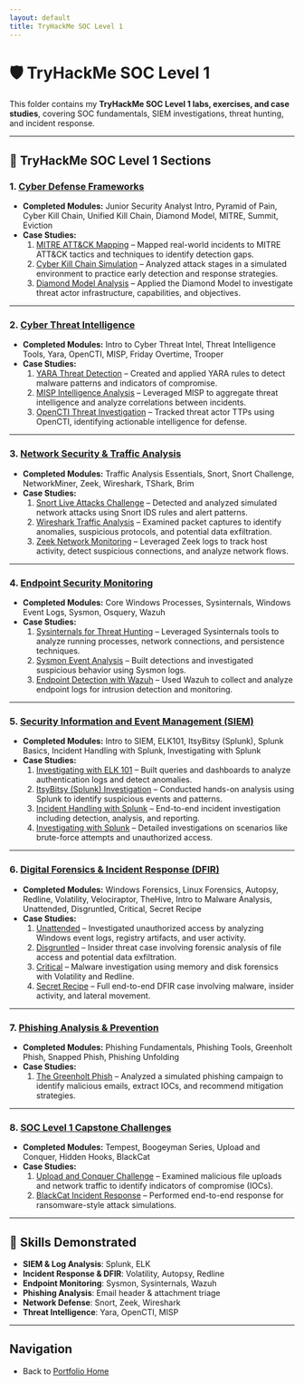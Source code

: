 ```yaml
---
layout: default
title: TryHackMe SOC Level 1
---
```


# 🛡️ TryHackMe SOC Level 1

This folder contains my **TryHackMe SOC Level 1 labs, exercises, and case studies**, covering SOC fundamentals, SIEM investigations, threat hunting, and incident response.

---

## 📂 TryHackMe SOC Level 1 Sections

### 1. [Cyber Defense Frameworks](CDF/README.md)
- **Completed Modules:** Junior Security Analyst Intro, Pyramid of Pain, Cyber Kill Chain, Unified Kill Chain, Diamond Model, MITRE, Summit, Eviction  
- **Case Studies:**  
  1. [MITRE ATT&CK Mapping](CDF/case-study-mitre.md) – Mapped real-world incidents to MITRE ATT&CK tactics and techniques to identify detection gaps.  
  2. [Cyber Kill Chain Simulation](CDF/case-study-killchain.md) – Analyzed attack stages in a simulated environment to practice early detection and response strategies.  
  3. [Diamond Model Analysis](CDF/case-study-diamond.md) – Applied the Diamond Model to investigate threat actor infrastructure, capabilities, and objectives.  

---

### 2. [Cyber Threat Intelligence](CTI/README.md)
- **Completed Modules:** Intro to Cyber Threat Intel, Threat Intelligence Tools, Yara, OpenCTI, MISP, Friday Overtime, Trooper  
- **Case Studies:**  
  1. [YARA Threat Detection](CTI/case-study-yara.md) – Created and applied YARA rules to detect malware patterns and indicators of compromise.  
  2. [MISP Intelligence Analysis](CTI/case-study-misp.md) – Leveraged MISP to aggregate threat intelligence and analyze correlations between incidents.  
  3. [OpenCTI Threat Investigation](CTI/case-study-opencti.md) – Tracked threat actor TTPs using OpenCTI, identifying actionable intelligence for defense.  

---

### 3. [Network Security & Traffic Analysis](Network/README.md)
- **Completed Modules:** Traffic Analysis Essentials, Snort, Snort Challenge, NetworkMiner, Zeek, Wireshark, TShark, Brim  
- **Case Studies:**  
  1. [Snort Live Attacks Challenge](Network/case-study-snort-live.md) – Detected and analyzed simulated network attacks using Snort IDS rules and alert patterns.  
  2. [Wireshark Traffic Analysis](Network/case-study-wireshark.md) – Examined packet captures to identify anomalies, suspicious protocols, and potential data exfiltration.  
  3. [Zeek Network Monitoring](Network/case-study-zeek.md) – Leveraged Zeek logs to track host activity, detect suspicious connections, and analyze network flows.  

---

### 4. [Endpoint Security Monitoring](Endpoint/README.md)
- **Completed Modules:** Core Windows Processes, Sysinternals, Windows Event Logs, Sysmon, Osquery, Wazuh  
- **Case Studies:**  
  1. [Sysinternals for Threat Hunting](Endpoint/case-study-sysinternals.md) – Leveraged Sysinternals tools to analyze running processes, network connections, and persistence techniques.  
  2. [Sysmon Event Analysis](Endpoint/case-study-sysmon.md) – Built detections and investigated suspicious behavior using Sysmon logs.  
  3. [Endpoint Detection with Wazuh](Endpoint/case-study-wazuh.md) – Used Wazuh to collect and analyze endpoint logs for intrusion detection and monitoring.  

---

### 5. [Security Information and Event Management (SIEM)](SIEM/README.md)
- **Completed Modules:** Intro to SIEM, ELK101, ItsyBitsy (Splunk), Splunk Basics, Incident Handling with Splunk, Investigating with Splunk  
- **Case Studies:**  
  1. [Investigating with ELK 101](SIEM/case-study-elk.md) – Built queries and dashboards to analyze authentication logs and detect anomalies.  
  2. [ItsyBitsy (Splunk) Investigation](SIEM/case-study-itsybitsy.md) – Conducted hands-on analysis using Splunk to identify suspicious events and patterns.  
  3. [Incident Handling with Splunk](SIEM/case-study-incident-handling.md) – End-to-end incident investigation including detection, analysis, and reporting.  
  4. [Investigating with Splunk](SIEM/case-study-investigating.md) – Detailed investigations on scenarios like brute-force attempts and unauthorized access.  

---

### 6. [Digital Forensics & Incident Response (DFIR)](DFIR/README.md)
- **Completed Modules:** Windows Forensics, Linux Forensics, Autopsy, Redline, Volatility, Velociraptor, TheHive, Intro to Malware Analysis, Unattended, Disgruntled, Critical, Secret Recipe  
- **Case Studies:**  
  1. [Unattended](DFIR/case-study-unattended.md) – Investigated unauthorized access by analyzing Windows event logs, registry artifacts, and user activity.  
  2. [Disgruntled](DFIR/case-study-disgruntled.md) – Insider threat case involving forensic analysis of file access and potential data exfiltration.  
  3. [Critical](DFIR/case-study-critical.md) – Malware investigation using memory and disk forensics with Volatility and Redline.  
  4. [Secret Recipe](DFIR/case-study-secret-recipe.md) – Full end-to-end DFIR case involving malware, insider activity, and lateral movement.  

---

### 7. [Phishing Analysis & Prevention](Phishing/README.md)
- **Completed Modules:** Phishing Fundamentals, Phishing Tools, Greenholt Phish, Snapped Phish, Phishing Unfolding  
- **Case Studies:**  
  1. [The Greenholt Phish](Phishing/case-study-greenholt.md) – Analyzed a simulated phishing campaign to identify malicious emails, extract IOCs, and recommend mitigation strategies.  

---

### 8. [SOC Level 1 Capstone Challenges](SOC/README.md)
- **Completed Modules:** Tempest, Boogeyman Series, Upload and Conquer, Hidden Hooks, BlackCat  
- **Case Studies:**  
  1. [Upload and Conquer Challenge](SOC/case-study-upload.md) – Examined malicious file uploads and network traffic to identify indicators of compromise (IOCs).  
  2. [BlackCat Incident Response](SOC/case-study-blackcat.md) – Performed end-to-end response for ransomware-style attack simulations.  

---

## 📌 Skills Demonstrated
- **SIEM & Log Analysis**: Splunk, ELK  
- **Incident Response & DFIR**: Volatility, Autopsy, Redline  
- **Endpoint Monitoring**: Sysmon, Sysinternals, Wazuh  
- **Phishing Analysis**: Email header & attachment triage  
- **Network Defense**: Snort, Zeek, Wireshark  
- **Threat Intelligence**: Yara, OpenCTI, MISP

---

## Navigation
- Back to [Portfolio Home](../index.md)
